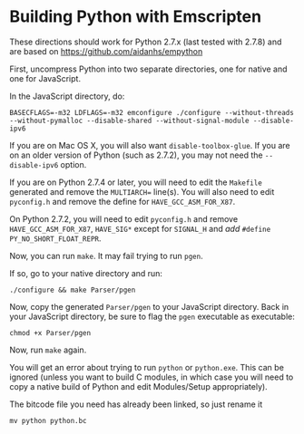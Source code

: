 Building Python with Emscripten
===============================

These directions should work for Python 2.7.x (last tested with 2.7.8)
and are based on https://github.com/aidanhs/empython

First, uncompress Python into two separate directories, one for native
and one for JavaScript.

In the JavaScript directory, do:

````
BASECFLAGS=-m32 LDFLAGS=-m32 emconfigure ./configure --without-threads --without-pymalloc --disable-shared --without-signal-module --disable-ipv6
````

If you are on Mac OS X, you will also want ``disable-toolbox-glue``.
If you are on an older version of Python (such as 2.7.2), you may
not need the ``--disable-ipv6`` option.

If you are on Python 2.7.4 or later, you will need to edit the
``Makefile`` generated and remove the ``MULTIARCH=`` line(s).
You will also need to edit ``pyconfig.h`` and remove the define
for ``HAVE_GCC_ASM_FOR_X87``.

On Python 2.7.2, you will need to edit ``pyconfig.h`` and remove
``HAVE_GCC_ASM_FOR_X87``, ``HAVE_SIG*`` except for ``SIGNAL_H``
and *add* ``#define PY_NO_SHORT_FLOAT_REPR``.

Now, you can run ``make``. It may fail trying to run ``pgen``.

If so, go to your native directory and run:

````
./configure && make Parser/pgen
````

Now, copy the generated ``Parser/pgen``
to your JavaScript directory. Back in your JavaScript directory, be sure to flag
the ``pgen`` executable as executable:

````
chmod +x Parser/pgen
````

Now, run ``make`` again.

You will get an error about trying to run ``python`` or ``python.exe``. This
can be ignored (unless you want to build C modules, in which case you will
need to copy a native build of Python and edit Modules/Setup appropriately).

The bitcode file you need has already been linked, so just rename it

````
mv python python.bc
````
